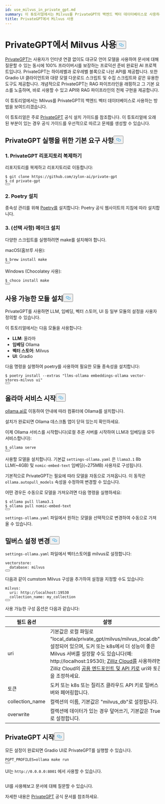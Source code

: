 ```yaml
---
id: use_milvus_in_private_gpt.md
summary: 이 튜토리얼에서는 Milvus를 PrivateGPT의 백엔드 벡터 데이터베이스로 사용하는 방법을 보여드리겠습니다.
title: PrivateGPT에서 Milvus 사용
---
```

<h1 id="Use-Milvus-in-PrivateGPT" class="common-anchor-header">PrivateGPT에서 Milvus 사용<button data-href="#Use-Milvus-in-PrivateGPT" class="anchor-icon" translate="no">
      <svg translate="no"
        aria-hidden="true"
        focusable="false"
        height="20"
        version="1.1"
        viewBox="0 0 16 16"
        width="16"
      >
        <path
          fill="#0092E4"
          fill-rule="evenodd"
          d="M4 9h1v1H4c-1.5 0-3-1.69-3-3.5S2.55 3 4 3h4c1.45 0 3 1.69 3 3.5 0 1.41-.91 2.72-2 3.25V8.59c.58-.45 1-1.27 1-2.09C10 5.22 8.98 4 8 4H4c-.98 0-2 1.22-2 2.5S3 9 4 9zm9-3h-1v1h1c1 0 2 1.22 2 2.5S13.98 12 13 12H9c-.98 0-2-1.22-2-2.5 0-.83.42-1.64 1-2.09V6.25c-1.09.53-2 1.84-2 3.25C6 11.31 7.55 13 9 13h4c1.45 0 3-1.69 3-3.5S14.5 6 13 6z"
        ></path>
      </svg>
    </button></h1><p><a href="https://privategpt.dev/">PrivateGPT는</a> 사용자가 인터넷 연결 없이도 대규모 언어 모델을 사용하여 문서에 대해 질문할 수 있는 동시에 100% 프라이버시를 보장하는 프로덕션 준비 완료된 AI 프로젝트입니다. PrivateGPT는 하이레벨과 로우레벨 블록으로 나뉜 API를 제공합니다. 또한 Gradio UI 클라이언트와 대량 모델 다운로드 스크립트 및 수집 스크립트와 같은 유용한 도구도 제공합니다. 개념적으로 PrivateGPT는 RAG 파이프라인을 래핑하고 그 기본 요소를 노출하며, 바로 사용할 수 있고 API와 RAG 파이프라인의 전체 구현을 제공합니다.</p>
<p>이 튜토리얼에서는 Milvus를 PrivateGPT의 백엔드 벡터 데이터베이스로 사용하는 방법을 보여드리겠습니다.</p>
<div class="alert note">
<p>이 튜토리얼은 주로 <a href="https://docs.privategpt.dev/installation/getting-started/installation">PrivateGPT</a> 공식 설치 가이드를 참조합니다. 이 튜토리얼에 오래된 부분이 있는 경우 공식 가이드를 우선적으로 따르고 문제를 생성할 수 있습니다.</p>
</div>
<h2 id="Base-requirements-to-run-PrivateGPT" class="common-anchor-header">PrivateGPT 실행을 위한 기본 요구 사항<button data-href="#Base-requirements-to-run-PrivateGPT" class="anchor-icon" translate="no">
      <svg translate="no"
        aria-hidden="true"
        focusable="false"
        height="20"
        version="1.1"
        viewBox="0 0 16 16"
        width="16"
      >
        <path
          fill="#0092E4"
          fill-rule="evenodd"
          d="M4 9h1v1H4c-1.5 0-3-1.69-3-3.5S2.55 3 4 3h4c1.45 0 3 1.69 3 3.5 0 1.41-.91 2.72-2 3.25V8.59c.58-.45 1-1.27 1-2.09C10 5.22 8.98 4 8 4H4c-.98 0-2 1.22-2 2.5S3 9 4 9zm9-3h-1v1h1c1 0 2 1.22 2 2.5S13.98 12 13 12H9c-.98 0-2-1.22-2-2.5 0-.83.42-1.64 1-2.09V6.25c-1.09.53-2 1.84-2 3.25C6 11.31 7.55 13 9 13h4c1.45 0 3-1.69 3-3.5S14.5 6 13 6z"
        ></path>
      </svg>
    </button></h2><h3 id="1-Clone-the-PrivateGPT-Repository" class="common-anchor-header">1. PrivateGPT 리포지토리 복제하기</h3><p>리포지토리를 복제하고 리포지토리로 이동합니다:</p>
<pre><code translate="no" class="language-shell"><span class="hljs-meta prompt_">$ </span><span class="language-bash">git <span class="hljs-built_in">clone</span> https://github.com/zylon-ai/private-gpt</span>
<span class="hljs-meta prompt_">$ </span><span class="language-bash"><span class="hljs-built_in">cd</span> private-gpt</span>
<button class="copy-code-btn"></button></code></pre>
<h3 id="2-Install-Poetry" class="common-anchor-header">2. Poetry 설치</h3><p>종속성 관리를 위해 <a href="https://python-poetry.org/docs/#installing-with-the-official-installer">Poetry를</a> 설치합니다: Poetry 공식 웹사이트의 지침에 따라 설치합니다.</p>
<h3 id="3-Optional-Install-make" class="common-anchor-header">3. (선택 사항) 메이크 설치</h3><p>다양한 스크립트를 실행하려면 make를 설치해야 합니다.</p>
<p>macOS(홈브루 사용):</p>
<pre><code translate="no" class="language-shell"><span class="hljs-meta prompt_">$ </span><span class="language-bash">brew install make</span>
<button class="copy-code-btn"></button></code></pre>
<p>Windows (Chocolatey 사용):</p>
<pre><code translate="no" class="language-shell"><span class="hljs-meta prompt_">$ </span><span class="language-bash">choco install make</span>
<button class="copy-code-btn"></button></code></pre>
<h2 id="Install-Available-Modules" class="common-anchor-header">사용 가능한 모듈 설치<button data-href="#Install-Available-Modules" class="anchor-icon" translate="no">
      <svg translate="no"
        aria-hidden="true"
        focusable="false"
        height="20"
        version="1.1"
        viewBox="0 0 16 16"
        width="16"
      >
        <path
          fill="#0092E4"
          fill-rule="evenodd"
          d="M4 9h1v1H4c-1.5 0-3-1.69-3-3.5S2.55 3 4 3h4c1.45 0 3 1.69 3 3.5 0 1.41-.91 2.72-2 3.25V8.59c.58-.45 1-1.27 1-2.09C10 5.22 8.98 4 8 4H4c-.98 0-2 1.22-2 2.5S3 9 4 9zm9-3h-1v1h1c1 0 2 1.22 2 2.5S13.98 12 13 12H9c-.98 0-2-1.22-2-2.5 0-.83.42-1.64 1-2.09V6.25c-1.09.53-2 1.84-2 3.25C6 11.31 7.55 13 9 13h4c1.45 0 3-1.69 3-3.5S14.5 6 13 6z"
        ></path>
      </svg>
    </button></h2><p>PrivateGPT를 사용하면 LLM, 임베딩, 벡터 스토어, UI 등 일부 모듈의 설정을 사용자 정의할 수 있습니다.</p>
<p>이 튜토리얼에서는 다음 모듈을 사용합니다:</p>
<ul>
<li><strong>LLM</strong>: 올라마</li>
<li><strong>임베딩</strong> Ollama</li>
<li><strong>벡터 스토어</strong>: Milvus</li>
<li><strong>UI</strong>: Gradio</li>
</ul>
<p>다음 명령을 실행하여 poetry를 사용하여 필요한 모듈 종속성을 설치합니다:</p>
<pre><code translate="no" class="language-shell"><span class="hljs-meta prompt_">$ </span><span class="language-bash">poetry install --extras <span class="hljs-string">&quot;llms-ollama embeddings-ollama vector-stores-milvus ui&quot;</span></span>
<button class="copy-code-btn"></button></code></pre>
<h2 id="Start-Ollama-service" class="common-anchor-header">올라마 서비스 시작<button data-href="#Start-Ollama-service" class="anchor-icon" translate="no">
      <svg translate="no"
        aria-hidden="true"
        focusable="false"
        height="20"
        version="1.1"
        viewBox="0 0 16 16"
        width="16"
      >
        <path
          fill="#0092E4"
          fill-rule="evenodd"
          d="M4 9h1v1H4c-1.5 0-3-1.69-3-3.5S2.55 3 4 3h4c1.45 0 3 1.69 3 3.5 0 1.41-.91 2.72-2 3.25V8.59c.58-.45 1-1.27 1-2.09C10 5.22 8.98 4 8 4H4c-.98 0-2 1.22-2 2.5S3 9 4 9zm9-3h-1v1h1c1 0 2 1.22 2 2.5S13.98 12 13 12H9c-.98 0-2-1.22-2-2.5 0-.83.42-1.64 1-2.09V6.25c-1.09.53-2 1.84-2 3.25C6 11.31 7.55 13 9 13h4c1.45 0 3-1.69 3-3.5S14.5 6 13 6z"
        ></path>
      </svg>
    </button></h2><p><a href="https://ollama.com/">ollama.ai로</a> 이동하여 안내에 따라 컴퓨터에 Ollama를 설치합니다.</p>
<p>설치가 완료되면 Ollama 데스크톱 앱이 닫혀 있는지 확인하세요.</p>
<p>이제 Ollama 서비스를 시작합니다(로컬 추론 서버를 시작하여 LLM과 임베딩을 모두 서비스합니다):</p>
<pre><code translate="no" class="language-shell"><span class="hljs-meta prompt_">$ </span><span class="language-bash">ollama serve</span>
<button class="copy-code-btn"></button></code></pre>
<p>사용할 모델을 설치합니다. 기본값 <code translate="no">settings-ollama.yaml</code> 은 <code translate="no">llama3.1</code> 8b LLM(~4GB) 및 <code translate="no">nomic-embed-text</code> 임베딩(~275MB) 사용자로 구성됩니다.</p>
<p>기본적으로 PrivateGPT는 필요에 따라 모델을 자동으로 가져옵니다. 이 동작은 <code translate="no">ollama.autopull_models</code> 속성을 수정하여 변경할 수 있습니다.</p>
<p>어떤 경우든 수동으로 모델을 가져오려면 다음 명령을 실행하세요:</p>
<pre><code translate="no" class="language-shell"><span class="hljs-meta prompt_">$ </span><span class="language-bash">ollama pull llama3.1</span>
<span class="hljs-meta prompt_">$ </span><span class="language-bash">ollama pull nomic-embed-text</span>
<button class="copy-code-btn"></button></code></pre>
<p><code translate="no">settings-ollama.yaml</code> 파일에서 원하는 모델을 선택적으로 변경하여 수동으로 가져올 수 있습니다.</p>
<h2 id="Change-Milvus-Settings" class="common-anchor-header">밀버스 설정 변경<button data-href="#Change-Milvus-Settings" class="anchor-icon" translate="no">
      <svg translate="no"
        aria-hidden="true"
        focusable="false"
        height="20"
        version="1.1"
        viewBox="0 0 16 16"
        width="16"
      >
        <path
          fill="#0092E4"
          fill-rule="evenodd"
          d="M4 9h1v1H4c-1.5 0-3-1.69-3-3.5S2.55 3 4 3h4c1.45 0 3 1.69 3 3.5 0 1.41-.91 2.72-2 3.25V8.59c.58-.45 1-1.27 1-2.09C10 5.22 8.98 4 8 4H4c-.98 0-2 1.22-2 2.5S3 9 4 9zm9-3h-1v1h1c1 0 2 1.22 2 2.5S13.98 12 13 12H9c-.98 0-2-1.22-2-2.5 0-.83.42-1.64 1-2.09V6.25c-1.09.53-2 1.84-2 3.25C6 11.31 7.55 13 9 13h4c1.45 0 3-1.69 3-3.5S14.5 6 13 6z"
        ></path>
      </svg>
    </button></h2><p><code translate="no">settings-ollama.yaml</code> 파일에서 벡터스토어를 milvus로 설정합니다:</p>
<pre><code translate="no" class="language-yaml"><span class="hljs-attr">vectorstore:</span>
  <span class="hljs-attr">database:</span> <span class="hljs-string">milvus</span>
<button class="copy-code-btn"></button></code></pre>
<p>다음과 같이 cumstom Milvus 구성을 추가하여 설정을 지정할 수도 있습니다:</p>
<pre><code translate="no" class="language-yaml"><span class="hljs-attr">milvus:</span>
  <span class="hljs-attr">uri:</span> <span class="hljs-string">http://localhost:19530</span>
  <span class="hljs-attr">collection_name:</span> <span class="hljs-string">my_collection</span>
<button class="copy-code-btn"></button></code></pre>
<p>사용 가능한 구성 옵션은 다음과 같습니다:</p>
<table>
<thead>
<tr><th>필드 옵션</th><th>설명</th></tr>
</thead>
<tbody>
<tr><td>uri</td><td>기본값은 로컬 파일로 "local_data/private_gpt/milvus/milvus_local.db"로 설정되어 있으며, 도커 또는 k8s에서 더 성능이 좋은 Milvus 서버를 설정할 수도 있습니다(예: http://localhost:19530); <a href="https://zilliz.com/cloud">Zilliz Cloud를</a> 사용하려면 Zilliz Cloud의 <a href="https://docs.zilliz.com/docs/on-zilliz-cloud-console#cluster-details">공용 엔드포인트 및 API 키로</a> uri와 토큰을 조정하세요.</td></tr>
<tr><td>토큰</td><td>도커 또는 k8s 또는 질리즈 클라우드 API 키로 밀버스 서버와 페어링합니다.</td></tr>
<tr><td>collection_name</td><td>컬렉션의 이름, 기본값은 "milvus_db"로 설정됩니다.</td></tr>
<tr><td>overwrite</td><td>컬렉션에 데이터가 있는 경우 덮어쓰기, 기본값은 True로 설정합니다.</td></tr>
</tbody>
</table>
<h2 id="Start-PrivateGPT" class="common-anchor-header">PrivateGPT 시작<button data-href="#Start-PrivateGPT" class="anchor-icon" translate="no">
      <svg translate="no"
        aria-hidden="true"
        focusable="false"
        height="20"
        version="1.1"
        viewBox="0 0 16 16"
        width="16"
      >
        <path
          fill="#0092E4"
          fill-rule="evenodd"
          d="M4 9h1v1H4c-1.5 0-3-1.69-3-3.5S2.55 3 4 3h4c1.45 0 3 1.69 3 3.5 0 1.41-.91 2.72-2 3.25V8.59c.58-.45 1-1.27 1-2.09C10 5.22 8.98 4 8 4H4c-.98 0-2 1.22-2 2.5S3 9 4 9zm9-3h-1v1h1c1 0 2 1.22 2 2.5S13.98 12 13 12H9c-.98 0-2-1.22-2-2.5 0-.83.42-1.64 1-2.09V6.25c-1.09.53-2 1.84-2 3.25C6 11.31 7.55 13 9 13h4c1.45 0 3-1.69 3-3.5S14.5 6 13 6z"
        ></path>
      </svg>
    </button></h2><p>모든 설정이 완료되면 Gradio UI로 PrivateGPT를 실행할 수 있습니다.</p>
<pre><code translate="no" class="language-shell">PGPT_PROFILES=ollama make run
<button class="copy-code-btn"></button></code></pre>
<p>UI는 <code translate="no">http://0.0.0.0:8001</code> 에서 사용할 수 있습니다.</p>
<p>
  <span class="img-wrapper">
    <img translate="no" src="/docs/v2.6.x/assets/private_gpt_ui.png" alt="" class="doc-image" id="" />
    <span></span>
  </span>
</p>
<p>UI를 사용해보고 문서에 대해 질문할 수 있습니다.</p>
<p>자세한 내용은 <a href="https://docs.privategpt.dev/">PrivateGPT</a> 공식 문서를 참조하세요.</p>
